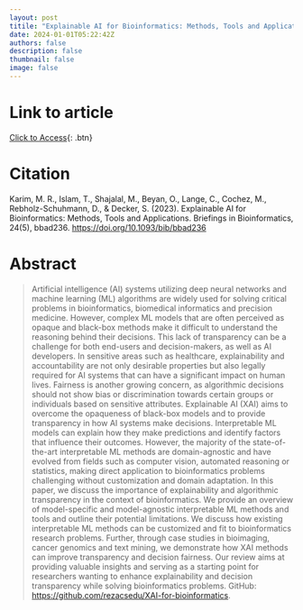 ```yaml
---
layout: post
titile: "Explainable AI for Bioinformatics: Methods, Tools and Applications"
date: 2024-01-01T05:22:42Z
authors: false
description: false
thumbnail: false
image: false
---
```

# Link to article
[Click to Access](https://doi.org/10.1093/bib/bbad236){: .btn}

# Citation
Karim, M. R., Islam, T., Shajalal, M., Beyan, O., Lange, C., Cochez, M., Rebholz-Schuhmann, D., & Decker, S. (2023). Explainable AI for Bioinformatics: Methods, Tools and Applications. Briefings in Bioinformatics, 24(5), bbad236. https://doi.org/10.1093/bib/bbad236

# Abstract
 > Artificial intelligence (AI) systems utilizing deep neural networks and machine learning (ML) algorithms are widely used for solving critical problems in bioinformatics, biomedical informatics and precision medicine. However, complex ML models that are often perceived as opaque and black-box methods make it difficult to understand the reasoning behind their decisions. This lack of transparency can be a challenge for both end-users and decision-makers, as well as AI developers. In sensitive areas such as healthcare, explainability and accountability are not only desirable properties but also legally required for AI systems that can have a significant impact on human lives. Fairness is another growing concern, as algorithmic decisions should not show bias or discrimination towards certain groups or individuals based on sensitive attributes. Explainable AI (XAI) aims to overcome the opaqueness of black-box models and to provide transparency in how AI systems make decisions. Interpretable ML models can explain how they make predictions and identify factors that influence their outcomes. However, the majority of the state-of-the-art interpretable ML methods are domain-agnostic and have evolved from fields such as computer vision, automated reasoning or statistics, making direct application to bioinformatics problems challenging without customization and domain adaptation. In this paper, we discuss the importance of explainability and algorithmic transparency in the context of bioinformatics. We provide an overview of model-specific and model-agnostic interpretable ML methods and tools and outline their potential limitations. We discuss how existing interpretable ML methods can be customized and fit to bioinformatics research problems. Further, through case studies in bioimaging, cancer genomics and text mining, we demonstrate how XAI methods can improve transparency and decision fairness. Our review aims at providing valuable insights and serving as a starting point for researchers wanting to enhance explainability and decision transparency while solving bioinformatics problems. GitHub: https://github.com/rezacsedu/XAI-for-bioinformatics.
